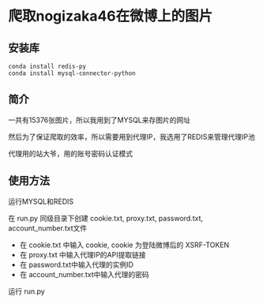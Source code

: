 # 爬取nogizaka46在微博上的图片

## 安装库

```shell
conda install redis-py
conda install mysql-connector-python
```

## 简介

一共有15376张图片，所以我用到了MYSQL来存图片的网址

然后为了保证爬取的效率，所以需要用到代理IP，我选用了REDIS来管理代理IP池

代理用的站大爷，用的账号密码认证模式

## 使用方法

运行MYSQL和REDIS

在 run.py 同级目录下创建 cookie.txt, proxy.txt, password.txt, account_number.txt文件

- 在 cookie.txt 中输入 cookie, cookie 为登陆微博后的 XSRF-TOKEN
- 在 proxy.txt 中输入代理IP的API提取链接
- 在 password.txt中输入代理的实例ID
- 在 account_number.txt中输入代理的密码

运行 run.py
